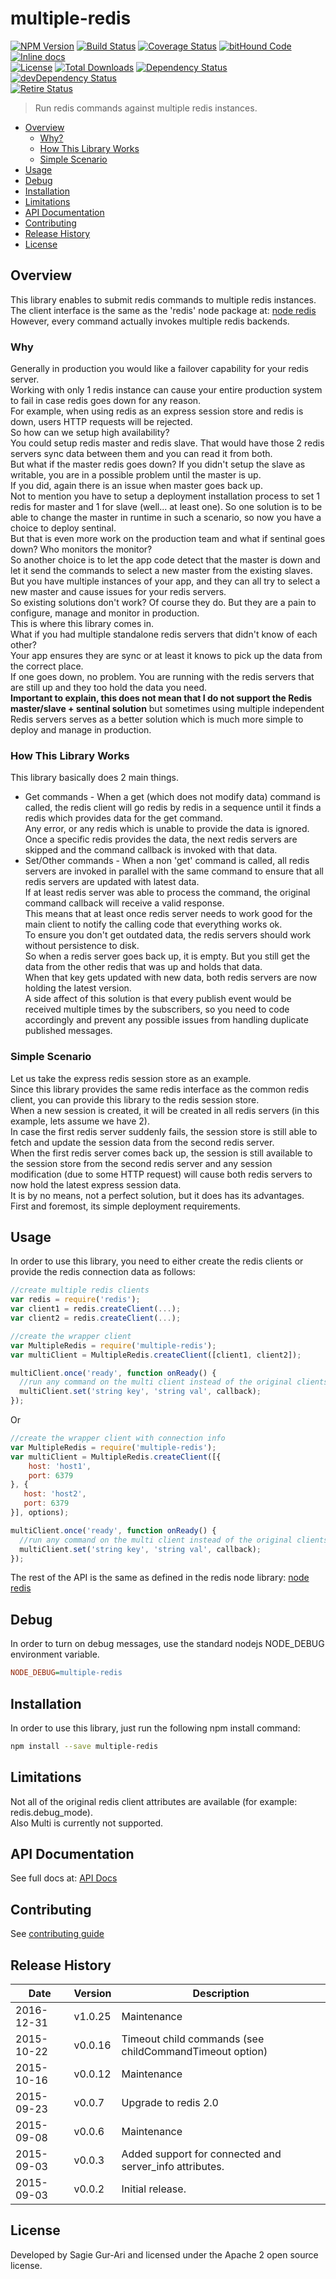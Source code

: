 # multiple-redis

[![NPM Version](http://img.shields.io/npm/v/multiple-redis.svg?style=flat)](https://www.npmjs.org/package/multiple-redis) [![Build Status](https://travis-ci.org/sagiegurari/multiple-redis.svg)](http://travis-ci.org/sagiegurari/multiple-redis) [![Coverage Status](https://coveralls.io/repos/sagiegurari/multiple-redis/badge.svg)](https://coveralls.io/r/sagiegurari/multiple-redis) [![bitHound Code](https://www.bithound.io/github/sagiegurari/multiple-redis/badges/code.svg)](https://www.bithound.io/github/sagiegurari/multiple-redis) [![Inline docs](http://inch-ci.org/github/sagiegurari/multiple-redis.svg?branch=master)](http://inch-ci.org/github/sagiegurari/multiple-redis)<br>
[![License](https://img.shields.io/npm/l/multiple-redis.svg?style=flat)](https://github.com/sagiegurari/multiple-redis/blob/master/LICENSE) [![Total Downloads](https://img.shields.io/npm/dt/multiple-redis.svg?style=flat)](https://www.npmjs.org/package/multiple-redis) [![Dependency Status](https://david-dm.org/sagiegurari/multiple-redis.svg)](https://david-dm.org/sagiegurari/multiple-redis) [![devDependency Status](https://david-dm.org/sagiegurari/multiple-redis/dev-status.svg)](https://david-dm.org/sagiegurari/multiple-redis?type=dev)<br>
[![Retire Status](http://retire.insecurity.today/api/image?uri=https://raw.githubusercontent.com/sagiegurari/multiple-redis/master/package.json)](http://retire.insecurity.today/api/image?uri=https://raw.githubusercontent.com/sagiegurari/multiple-redis/master/package.json)

> Run redis commands against multiple redis instances.

* [Overview](#overview)
  * [Why?](#why)
  * [How This Library Works](#howlibworks)
  * [Simple Scenario](#scenario)
* [Usage](#usage)
* [Debug](#debug)
* [Installation](#installation)
* [Limitations](#limitations)
* [API Documentation](docs/api.md)
* [Contributing](.github/CONTRIBUTING.md)
* [Release History](#history)
* [License](#license)

<a name="overview"></a>
## Overview
This library enables to submit redis commands to multiple redis instances.<br>
The client interface is the same as the 'redis' node package at: [node redis](https://github.com/NodeRedis/node_redis)<br>
However, every command actually invokes multiple redis backends.

<a name="why"></a>
### Why
Generally in production you would like a failover capability for your redis server.<br>
Working with only 1 redis instance can cause your entire production system to fail in case redis goes down for any reason.<br>
For example, when using redis as an express session store and redis is down, users HTTP requests will be rejected.<br>
So how can we setup high availability?<br>
You could setup redis master and redis slave. That would have those 2 redis servers sync data between them and you can read it from both.<br>
But what if the master redis goes down? If you didn't setup the slave as writable, you are in a possible problem until the master is up.<br>
If you did, again there is an issue when master goes back up.<br>
Not to mention you have to setup a deployment installation process to set 1 redis for master and 1 for slave (well... at least one).
So one solution is to be able to change the master in runtime in such a scenario, so now you have a choice to deploy sentinal.<br>
But that is even more work on the production team and what if sentinal goes down? Who monitors the monitor?<br>
So another choice is to let the app code detect that the master is down and let it send the commands to select a new master from the existing slaves.<br>
But you have multiple instances of your app, and they can all try to select a new master and cause issues for your redis servers.<br>
So existing solutions don't work? Of course they do. But they are a pain to configure, manage and monitor in production.<br>
This is where this library comes in.<br>
What if you had multiple standalone redis servers that didn't know of each other?<br>
Your app ensures they are sync or at least it knows to pick up the data from the correct place.<br>
If one goes down, no problem. You are running with the redis servers that are still up and they too hold the data you need.<br>
**Important to explain, this does not mean that I do not support the Redis master/slave + sentinal solution** but sometimes using multiple
independent Redis servers serves as a better solution which is much more simple to deploy and manage in production.

<a name="howlibworks"></a>
### How This Library Works
This library basically does 2 main things.

* Get commands - When a get (which does not modify data) command is called, the redis client will go redis by redis in a sequence until it finds a redis which provides data for the get command.<br>Any error, or any redis which is unable to provide the data is ignored.<br>Once a specific redis provides the data, the next redis servers are skipped and the command callback is invoked with that data.
* Set/Other commands - When a non 'get' command is called, all redis servers are invoked in parallel with the same command to ensure that all redis servers are updated with latest data.<br>If at least redis server was able to process the command, the original command callback will receive a valid response.<br>This means that at least once redis server needs to work good for the main client to notify the calling code that everything works ok.<br>To ensure you don't get outdated data, the redis servers should work without persistence to disk.<br>So when a redis server goes back up, it is empty. But you still get the data from the other redis that was up and holds that data.<br>When that key gets updated with new data, both redis servers are now holding the latest version.<br>A side affect of this solution is that every publish event would be received multiple times by the subscribers, so you need to code accordingly and prevent any possible issues from handling duplicate published messages.

<a name="scenario"></a>
### Simple Scenario
Let us take the express redis session store as an example.<br>
Since this library provides the same redis interface as the common redis client, you can provide this library to the
redis session store.<br>
When a new session is created, it will be created in all redis servers (in this example, lets assume we have 2).<br>
In case the first redis server suddenly fails, the session store is still able to fetch and update the session data from the
second redis server.<br>
When the first redis server comes back up, the session is still available to the session store from the second redis server and
any session modification (due to some HTTP request) will cause both redis servers to now hold the latest express session data.<br>
It is by no means, not a perfect solution, but it does has its advantages.<br>
First and foremost, its simple deployment requirements.

<a name="usage"></a>
## Usage
In order to use this library, you need to either create the redis clients or provide the redis connection data as follows:

```js
//create multiple redis clients
var redis = require('redis');
var client1 = redis.createClient(...);
var client2 = redis.createClient(...);

//create the wrapper client
var MultipleRedis = require('multiple-redis');
var multiClient = MultipleRedis.createClient([client1, client2]);

multiClient.once('ready', function onReady() {
  //run any command on the multi client instead of the original clients
  multiClient.set('string key', 'string val', callback);
});
```

Or

```js
//create the wrapper client with connection info
var MultipleRedis = require('multiple-redis');
var multiClient = MultipleRedis.createClient([{
    host: 'host1',
    port: 6379
}, {
   host: 'host2',
   port: 6379
}], options);

multiClient.once('ready', function onReady() {
  //run any command on the multi client instead of the original clients
  multiClient.set('string key', 'string val', callback);
});
```

The rest of the API is the same as defined in the redis node library: [node redis](https://github.com/NodeRedis/node_redis#api)
<br>
<a name="debug"></a>
## Debug
In order to turn on debug messages, use the standard nodejs NODE_DEBUG environment variable.

````ini
NODE_DEBUG=multiple-redis
````

<a name="installation"></a>
## Installation
In order to use this library, just run the following npm install command:

```sh
npm install --save multiple-redis
```

<a name="limitations"></a>
## Limitations
Not all of the original redis client attributes are available (for example: redis.debug_mode).<br>
Also Multi is currently not supported.

## API Documentation
See full docs at: [API Docs](docs/api.md)

## Contributing
See [contributing guide](.github/CONTRIBUTING.md)

<a name="history"></a>
## Release History

| Date        | Version | Description |
| ----------- | ------- | ----------- |
| 2016-12-31  | v1.0.25 | Maintenance |
| 2015-10-22  | v0.0.16 | Timeout child commands (see childCommandTimeout option) |
| 2015-10-16  | v0.0.12 | Maintenance |
| 2015-09-23  | v0.0.7  | Upgrade to redis 2.0 |
| 2015-09-08  | v0.0.6  | Maintenance |
| 2015-09-03  | v0.0.3  | Added support for connected and server_info attributes. |
| 2015-09-03  | v0.0.2  | Initial release. |

<a name="license"></a>
## License
Developed by Sagie Gur-Ari and licensed under the Apache 2 open source license.
